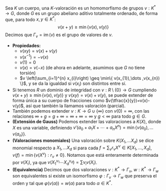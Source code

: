 Sea $K$ un cuerpo, una $K$-valoración es un homomorfismo de grupos $v:K^{*} \longrightarrow G$, donde $G$ es un grupo abeliano aditivo totalmente ordenado, de forma que, para todo $x,y\in K^*$:
$$v(x+y) \geq \min\{ v(x),v(y)\}$$Decimos que $\Gamma_{v}=\mathop{\mathrm{im}}(v)$ es el grupo de valores de $v$.
- **Propiedades:**
	- $v(xy)=v(x)+v(y)$
	- $v(x^{-1})=-v(x)$
	- $v(1)=0$
	- $v(x)=v(-x)$ (de ahora en adelante, asumimos que $G$ no tiene torsión)
	- $v \left(\sum_{i=1}^{n} x_{i}\right) \geq \min\{ v(x_{1}),\dots ,v(x_{n}) \}$, y se da la igualdad si $v(x_{i})$ son distintos entre sí.
- Si tenemos $R$ un dominio de integridad con $v:R\setminus \{ 0 \} \longrightarrow G$ cumpliendo $v(x+y) \geq \min\{ v(x),v(y)\}$ y $v(xy)=v(x)+v(y)$, se puede extender de forma única a su cuerpo de fracciones como $v(\tfrac{x}{y})=v(x)-v(y)$, así que también la llamamos valoración (parcial).
- También podemos extender $v:K \longrightarrow G \cup \{ \infty \}$ con $v(0)=\infty$, con las relaciones $\infty+g=g+\infty=\infty+\infty=\infty$ y $g<\infty$ para todo $g\in G$.
- **(Extensión de Gauss)** Podemos extender las valoraciones a $K(X)$, donde $X$ es una variable, definiendo $v'(a_{0} + a_{1}X + \cdots + a_{n}X^{n}) = \min\{ v(a_{0}),\dots v(a_{n}) \}$.
- **(Valoraciones monomiales)** Una valoración sobre $K(X_{1},\dots X_{d})$ se dice monomial respecto a $X_{1},\dots X_{d}$ si para cada $f= \sum_{\nu}r_{\nu}X^{\nu}\in K[X_{1},\dots, X_{d}]$, $v(f) = \min\{ v(X^{\nu}):r_{\nu}\neq 0 \}$. Notamos que está enteramente determinada por $v(X_{i})$, ya que $v(X_{1}^{\nu_{1}}\cdots X_{d}^{\nu_{d}})= \sum \nu_{i}v(X_{i})$.
- **(Equivalencia)** Decimos que dos valoraciones $v:K^{*}\longrightarrow \Gamma_{v}$, $w:K^{*} \longrightarrow \Gamma_{w}$ son equivalentes si existe un isomorfismo $\varphi: \Gamma_{v}\longrightarrow \Gamma_{w}$ que preserva el orden y tal que $\varphi(v(\alpha))=w(\alpha)$ para todo $\alpha \in K^{*}$.
